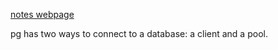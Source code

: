 [notes webpage](https://sql.holt.courses/lessons/data/nodejs-and-postgresql)

pg has two ways to connect to a database: a client and a pool.
